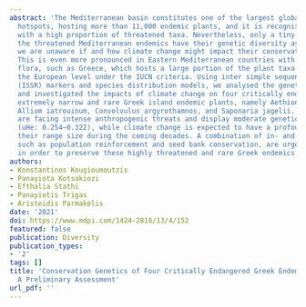 ```yaml
---
abstract: 'The Mediterranean basin constitutes one of the largest global biodiversity
  hotspots, hosting more than 11,000 endemic plants, and it is recognised as an area
  with a high proportion of threatened taxa. Nevertheless, only a tiny fraction of
  the threatened Mediterranean endemics have their genetic diversity assessed, and
  we are unaware if and how climate change might impact their conservation status.
  This is even more pronounced in Eastern Mediterranean countries with a rich endemic
  flora, such as Greece, which hosts a large portion of the plant taxa assessed at
  the European level under the IUCN criteria. Using inter simple sequence repeats
  (ISSR) markers and species distribution models, we analysed the genetic diversity
  and investigated the impacts of climate change on four critically endangered and
  extremely narrow and rare Greek island endemic plants, namely Aethionema retsina,
  Allium iatrouinum, Convolvulus argyrothamnos, and Saponaria jagelii. All four species
  are facing intense anthropogenic threats and display moderate genetic diversity
  (uHe: 0.254–0.322), while climate change is expected to have a profound impact on
  their range size during the coming decades. A combination of in- and ex-situ measures,
  such as population reinforcement and seed bank conservation, are urgently needed
  in order to preserve these highly threatened and rare Greek endemics.'
authors:
- Konstantinos Kougioumoutzis
- Panayiota Kotsakiozi
- Efthalia Stathi
- Panayiotis Trigas
- Aristeidis Parmakelis
date: '2021'
doi: https://www.mdpi.com/1424-2818/13/4/152
featured: false
publication: Diversity
publication_types:
- '2'
tags: []
title: 'Conservation Genetics of Four Critically Endangered Greek Endemic Plants:
  A Preliminary Assessment'
url_pdf: ''
---
```

